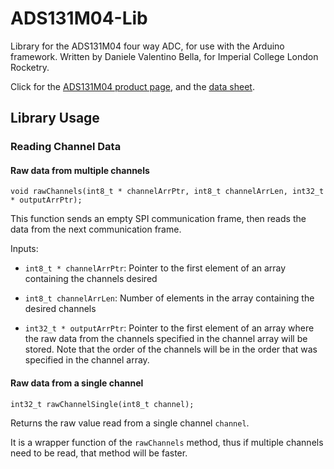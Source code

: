 # ADS131M04-Lib

Library for the ADS131M04 four way ADC, for use with the Arduino framework. Written by Daniele Valentino Bella, for Imperial College London Rocketry.

Click for the [ADS131M04 product page](https://www.ti.com/product/ADS131M04), and the [data sheet](https://www.ti.com/lit/gpn/ads131m04).

## Library Usage

### Reading Channel Data

#### Raw data from multiple channels

```
void rawChannels(int8_t * channelArrPtr, int8_t channelArrLen, int32_t * outputArrPtr);
```

This function sends an empty SPI communication frame, then reads the data from the next communication frame.

Inputs:

* ```int8_t * channelArrPtr```: Pointer to the first element of an array containing the channels desired

* ```int8_t channelArrLen```: Number of elements in the array containing the desired channels

* ```int32_t * outputArrPtr```: Pointer to the first element of an array where the raw data from the channels specified in the channel array will be stored. Note that the order of the channels will be in the order that was specified in the channel array.

#### Raw data from a single channel

```
int32_t rawChannelSingle(int8_t channel);
```

Returns the raw value read from a single channel ```channel```.

It is a wrapper function of the ```rawChannels``` method, thus if multiple channels need to be read, that method will be faster.
